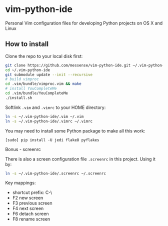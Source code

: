 vim-python-ide
==============

Personal Vim configuration files for developing Python projects on OS X and Linux

## How to install

Clone the repo to your local disk first:

```bash
git clone https://github.com/messense/vim-python-ide.git ~/.vim-python-ide
cd ~/.vim-python-ide
git submodule update --init --recursive
# build vimproc
cd .vim/bundle/vimproc.vim && make
# install YouCompleteMe
cd .vim/bundle/YouCompleteMe
./install.sh
```

Softlink `.vim` and `.vimrc` to your HOME directory:

```bash
ln -s ~/.vim-python-ide/.vim ~/.vim
ln -s ~/.vim-python-ide/.vimrc ~/.vimrc
```

You may need to install some Python package to make all this work:

    [sudo] pip install -U jedi flake8 pyflakes

Bonus - screenrc

There is also a screen configuration file `.screenrc` in this project. Using it by:

```bash
ln -s ~/.vim-python-ide/.screenrc ~/.screenrc
```

Key mappings:

* shortcut prefix: C-\
* F2 new screen
* F3 previous screen
* F4 next screen
* F6 detach screen
* F8 rename screen
